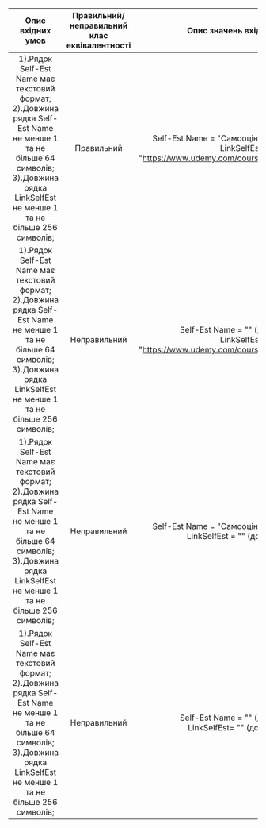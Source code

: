 
|Опис вхідних умов|Правильний/неправильний <br> клас еквівалентності|Опис значень вхідних даних|
|:-:|:-:|:-:|
| 1).Рядок Self-Est Name має текстовий формат; <br> 2).Довжина рядка Self-Est Name не менше 1 та не більше 64 символів;<br> 3).Довжина рядка LinkSelfEst не менше 1 та не більше 256 символів;|Правильний|Self-Est Name = "Самооцінка – ключ до успіху" <br> LinkSelfEst = "https://www.udemy.com/course/self_esteem_webinar/"|
|1).Рядок Self-Est Name має текстовий формат; <br> 2).Довжина рядка Self-Est Name не менше 1 та не більше 64 символів;<br> 3).Довжина рядка LinkSelfEst не менше 1 та не більше 256 символів;|Неправильний|Self-Est Name = "" (довжина < 1) <br> LinkSelfEst = "https://www.udemy.com/course/self_esteem_webinar/"|
|1).Рядок Self-Est Name має текстовий формат; <br> 2).Довжина рядка Self-Est Name не менше 1 та не більше 64 символів;<br> 3).Довжина рядка LinkSelfEst не менше 1 та не більше 256 символів;|Неправильний|Self-Est Name = "Самооцінка – ключ до успіху" <br> LinkSelfEst = "" (довжина < 1)|
|1).Рядок Self-Est Name має текстовий формат; <br> 2).Довжина рядка Self-Est Name не менше 1 та не більше 64 символів;<br> 3).Довжина рядка LinkSelfEst не менше 1 та не більше 256 символів;|Неправильний|Self-Est Name = "" (довжина < 1) <br> LinkSelfEst= "" (довжина < 1)|
